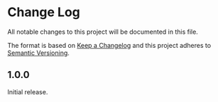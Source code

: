 # Change Log

All notable changes to this project will be documented in this file.

The format is based on [Keep a Changelog](http://keepachangelog.com/) 
and this project adheres to [Semantic Versioning](http://semver.org/).

<!-- ## [Unreleased] -->

## 1.0.0

Initial release.

[Unreleased]: https://github.com/salesforce-ux/gulp-theo/compare/v1.0.0...master
